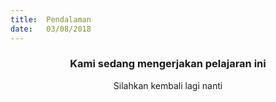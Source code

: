 ```yaml
---
title:  Pendalaman
date:   03/08/2018
---
```


### <center>Kami sedang mengerjakan pelajaran ini</center>
<center>Silahkan kembali lagi nanti</center>